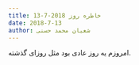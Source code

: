 ```yaml
---
title: خاطره روز 2018-7-13
date: 2018-7-13
author: شعبان محمد حسنی
---
```


امروزم یه روز عادی بود مثل روزای گذشته.